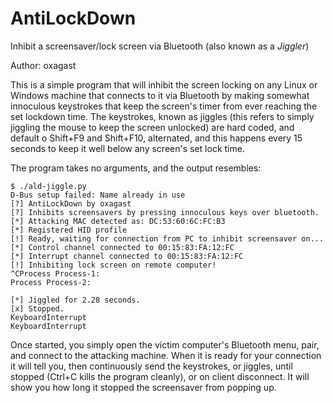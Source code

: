 # AntiLockDown
Inhibit a screensaver/lock screen via Bluetooth (also known as a *Jiggler*)

Author: oxagast

This is a simple program that will inhibit the screen locking on any Linux or Windows machine that
connects to it via Bluetooth by making somewhat innoculous keystrokes that keep the screen's timer
from ever reaching the set lockdown time.  The keystrokes, known as jiggles (this refers to simply
jiggling the mouse to keep the screen unlocked) are hard coded, and default o Shift+F9 and Shift+F10,
alternated, and this happens every 15 seconds to keep it well below any screen's set lock time.

The program takes no arguments, and the output resembles:

```
$ ./ald-jiggle.py
D-Bus setup failed: Name already in use
[?] AntiLockDown by oxagast
[?] Inhibits screensavers by pressing innoculous keys over bluetooth.
[*] Attacking MAC detected as: DC:53:60:6C:FC:B3
[*] Registered HID profile
[!] Ready, waiting for connection from PC to inhibit screensaver on...
[*] Control channel connected to 00:15:83:FA:12:FC
[*] Interrupt channel connected to 00:15:83:FA:12:FC
[!] Inhibiting lock screen on remote computer!
^CProcess Process-1:
Process Process-2:

[*] Jiggled for 2.28 seconds.
[x] Stopped.
KeyboardInterrupt
KeyboardInterrupt
```

Once started, you simply open the victim computer's Bluetooth menu, pair, and connect to the attacking machine.
When it is ready for your connection it will tell you, then continuously send the keystrokes, or jiggles, until
stopped (Ctrl+C kills the program cleanly), or on client disconnect.  It will show you how long it stopped the
screensaver from popping up.
